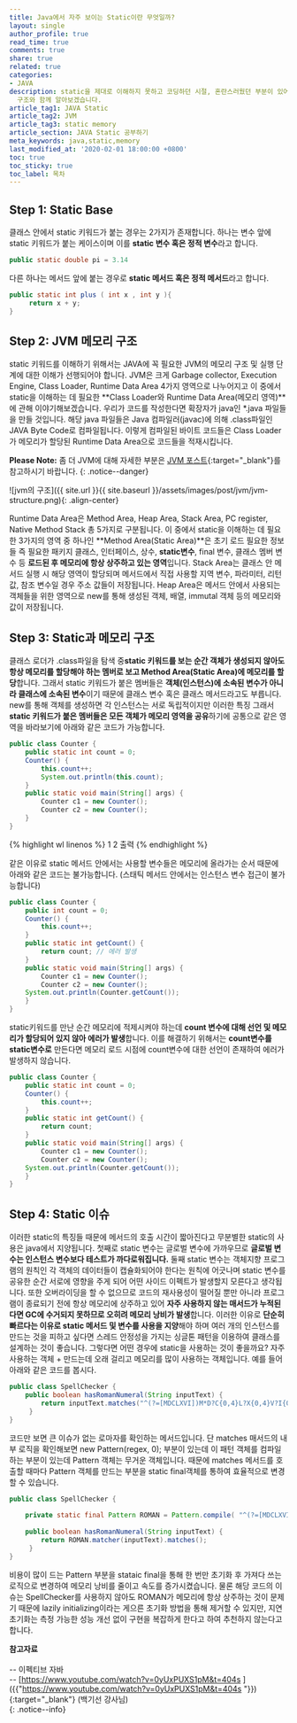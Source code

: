 ```yaml
---
title: Java에서 자주 보이는 Static이란 무엇일까?
layout: single
author_profile: true
read_time: true
comments: true
share: true
related: true
categories:
- JAVA
description: static을 제대로 이해하지 못하고 코딩하던 시절, 혼란스러웠던 부분이 있어 이를 방지하고자 static이 무엇인지 메모리
  구조와 함께 알아보겠습니다.
article_tag1: JAVA Static
article_tag2: JVM
article_tag3: static memory
article_section: JAVA Static 공부하기
meta_keywords: java,static,memory
last_modified_at: '2020-02-01 18:00:00 +0800'
toc: true
toc_sticky: true
toc_label: 목차
---
```


## Step 1: Static Base
클래스 안에서 static 키워드가 붙는 경우는 2가지가 존재합니다. 
하나는 변수 앞에 static 키워드가 붙는 케이스이며 이를  **static 변수 혹은 정적 변수**라고 합니다. 
```java
public static double pi = 3.14
```
다른 하나는 메서드 앞에 붙는 경우로 **static 메서드 혹은 정적 메서드**라고 합니다.
```java
public static int plus ( int x , int y ){
     return x + y; 
} 
```
## Step 2: JVM 메모리 구조
static 키워드를 이해하기 위해서는 JAVA에 꼭 필요한 JVM의 메모리 구조 및 실행 단계에 대한 이해가 선행되어야 합니다. 
JVM은 크게 Garbage collector, Execution Engine, Class Loader, Runtime Data Area 4가지 영역으로 나누어지고 이 중에서 static을 이해하는 데 필요한 **Class Loader와 Runtime Data Area(메모리 영역)**에 관해 이야기해보겠습니다.
 우리가 코드를 작성한다면 확장자가 java인 *.java 파일들을 만들 것입니다. 해당 java 파일들은 Java 컴파일러(javac)에 의해 .class파일인 JAVA Byte Code로 컴파일됩니다. 
 이렇게 컴파일된 바이트 코드들은 Class Loader가 메모리가 할당된 Runtime Data Area으로 코드들을 적재시킵니다.

**Please Note:** 좀 더 JVM에 대해 자세한 부분은 [JVM 포스트]({{"/java/java-jvm/"}}){:target="_blank"}를 참고하시기 바랍니다.
{: .notice--danger}

![jvm의 구조]({{ site.url }}{{ site.baseurl }}/assets/images/post/jvm/jvm-structure.png){: .align-center}

Runtime Data Area은 Method Area, Heap Area, Stack Area, PC register, Native Method Stack 총 5가지로 구분됩니다. 
이 중에서 static을 이해하는 데 필요한 3가지의 영역 중 하나인 **Method Area(Static Area)**은 초기 로드 필요한 정보들 즉 필요한 패키지 클래스, 인터페이스, 상수, **static변수**, final 변수, 클래스 멤버 변수 등 **로드된 후 메모리에 항상 상주하고 있는 영역**입니다. 
Stack Area는 클래스 안 메서드 실행 시 해당 영역이 할당되며 메서드에서 직접 사용할 지역 변수, 파라미터, 리턴 값, 참조 변수일 경우 주소 값들이 저장됩니다. 
Heap Area은 메서드 안에서 사용되는 객체들을 위한 영역으로 new를 통해 생성된 객체, 배열, immutal 객체 등의 메모리와 값이 저장됩니다. 

## Step 3: Static과 메모리 구조
클래스 로더가 .class파일을 탐색 중**static 키워드를 보는 순간 객체가 생성되지 않아도 항상 메모리를 할당해야 하는 멤버로 보고 Method Area(Static Area)에 메모리를 할당**합니다. 그래서 static 키워드가 붙은 멤버들은 **객체(인스턴스)에 소속된 변수가 아니라 클래스에 소속된 변수**이기 때문에 클래스 변수 혹은 클래스 메서드라고도 부릅니다. new를 통해 객체를 생성하면 각 인스턴스는 서로 독립적이지만 이러한 특징 그래서 **static 키워드가 붙은 멤버들은 모든 객체가 메모리 영역을 공유**하기에 공통으로 같은 영역을 바라보기에 아래와 같은 코드가 가능합니다.
```java
public class Counter {
    public static int count = 0;
    Counter() {
        this.count++;
        System.out.println(this.count);
    }
    public static void main(String[] args) {
        Counter c1 = new Counter();
        Counter c2 = new Counter();
    }
}
```

{% highlight wl linenos %}
1
2
출력 
{% endhighlight %}

같은 이유로 static 메서드 안에서는 사용할 변수들은 메모리에 올라가는 순서 때문에 아래와 같은 코드는 불가능합니다. (스태틱 메서드 안에서는 인스턴스 변수 접근이 불가능합니다)
```java
public class Counter {
    public int count = 0;
    Counter() {
        this.count++;
    }
    public static int getCount() {
        return count; // 에러 발생
    }
    public static void main(String[] args) {
        Counter c1 = new Counter();
        Counter c2 = new Counter();
	System.out.println(Counter.getCount());
    }
}
```
static키워드를 만난 순간 메모리에 적제시켜야 하는데 **count 변수에 대해 선언 및 메모리가 할당되어 있지 않아 에러가 발생**합니다. 
이를 해결하기 위해서는 **count변수를 static변수로** 만든다면 메모리 로드 시점에 count변수에 대한 선언이 존재하여 에러가 발생하지 않습니다. 
```java
public class Counter {
    public static int count = 0;
    Counter() {
        this.count++;
    }
    public static int getCount() {
        return count;
    }
    public static void main(String[] args) {
        Counter c1 = new Counter();
        Counter c2 = new Counter();
	System.out.println(Counter.getCount());
    }
}
```
## Step 4: Static 이슈
이러한 static의 특징들 때문에 메서드의 호출 시간이 짧아진다고 무분별한 static의 사용은 java에서 지양됩니다. 
첫째로 static 변수는 글로벌 변수에 가까우므로 **글로벌 변수는 인스턴스 변수보다 테스트가 까다로워집니다.** 
둘째 static 변수는 객체지향 프로그램의 원칙인 각 객체의 데이터들이 캡슐화되어야 한다는 원칙에 어긋나며 static 변수를 공유한 순간 서로에 영향을 주게 되어 어떤 사이드 이펙트가 발생할지 모른다고 생각됩니다. 
또한 오버라이딩을 할 수 없으므로 코드의 재사용성이 떨어질 뿐만 아니라 프로그램이 종료되기 전에 항상 메모리에 상주하고 있어 **자주 사용하지 않는 매서드가 누적된다면 GC에 수거되지 못하므로 오히려 메모리 낭비가 발생**합니다. 
이러한 이유로 **단순히 빠르다는 이유로 static 메서드 및 변수를 사용을 지양**해야 하며 여러 개의 인스턴스를 만드는 것을 피하고 싶다면 스레드 안정성을 가지는 싱글톤 패턴을 이용하여 클래스를 설계하는 것이 좋습니다.
그렇다면 어떤 경우에 static을 사용하는 것이 좋을까요? 자주 사용하는 객체 + 만드는데 오래 걸리고 메모리를 많이 사용하는 객체입니다. 예를 들어 아래와 같은 코드를 봅시다.
```java
public class SpellChecker {
    public boolean hasRomanNumeral(String inputText) { 
        return inputText.matches("^(?=[MDCLXVI])M*D?C{0,4}L?X{0,4}V?I{0,4}$"); 
     }
}
```
코드만 보면 큰 이슈가 없는 로마자를 확인하는 메서드입니다. 단 matches 매서드의 내부 로직을 확인해보면 new Pattern(regex, 0); 부분이 있는데 이 패턴 객체를 컴파일하는 부분이 있는데 Pattern 객체는 무거운 객체입니다. 때문에 matches 메서드를 호출할 때마다 Pattern 객체를 만드는 부분을 static final객체를 통하여 효율적으로 변경할 수 있습니다.
```java
public class SpellChecker {
    
    private static final Pattern ROMAN = Pattern.compile( "^(?=[MDCLXVI])M*D?C{0,4}L?X{0,4}V?I{0,4}$" );
    
    public boolean hasRomanNumeral(String inputText) { 
        return ROMAN.matcher(inputText).matches();
     }
}
```
비용이 많이 드는 Pattern 부분을 stataic final을 통해 한 번만 초기화 후 가져다 쓰는 로직으로 변경하여 메모리 낭비를 줄이고 속도를 증가시켰습니다. 물론 해당 코드의 이슈는 SpellChecker를 사용하지 않아도 ROMAN가 메모리에 항상 상주하는 것이 문제기 때문에 lazily initializing이라는 게으른 초기화 방법을 통해 제거할 수 있지만, 지연 초기화는 측정 가능한 성능 개선 없이 구현을 복잡하게 한다고 하여 추천하지 않는다고 합니다.


**참고자료** <br> <br>
-- 이펙티브 자바<br>
-- [https://www.youtube.com/watch?v=0yUxPUXS1pM&t=404s ]({{"https://www.youtube.com/watch?v=0yUxPUXS1pM&t=404s "}}){:target="_blank"} (백기선 강사님)<br>
{: .notice--info}